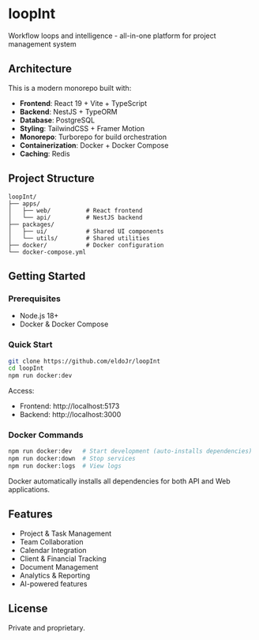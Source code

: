 # loopInt
Workflow loops and intelligence - all-in-one platform for project management system

## Architecture

This is a modern monorepo built with:
- **Frontend**: React 19 + Vite + TypeScript
- **Backend**: NestJS + TypeORM
- **Database**: PostgreSQL
- **Styling**: TailwindCSS + Framer Motion
- **Monorepo**: Turborepo for build orchestration
- **Containerization**: Docker + Docker Compose
- **Caching**: Redis

## Project Structure

```
loopInt/
├── apps/
│   ├── web/          # React frontend
│   └── api/          # NestJS backend
├── packages/
│   ├── ui/           # Shared UI components
│   └── utils/        # Shared utilities
├── docker/           # Docker configuration
└── docker-compose.yml
```



## Getting Started

### Prerequisites
- Node.js 18+
- Docker & Docker Compose

### Quick Start

```bash
git clone https://github.com/eldoJr/loopInt
cd loopInt
npm run docker:dev
```

Access:
- Frontend: http://localhost:5173
- Backend: http://localhost:3000

### Docker Commands

```bash
npm run docker:dev   # Start development (auto-installs dependencies)
npm run docker:down  # Stop services
npm run docker:logs  # View logs
```

Docker automatically installs all dependencies for both API and Web applications.



## Features

- Project & Task Management
- Team Collaboration
- Calendar Integration
- Client & Financial Tracking
- Document Management
- Analytics & Reporting
- AI-powered features



## License

Private and proprietary.
